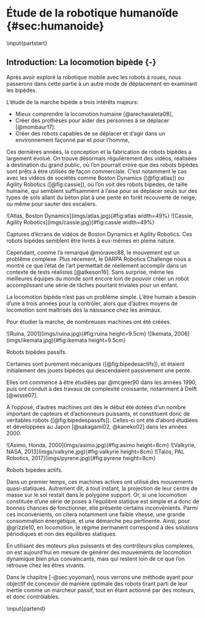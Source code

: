 # Étude de la robotique humanoïde {#sec:humanoide}

\input{partstart}

## Introduction: La locomotion bipède {-}

Après avoir exploré la robotique mobile avec les robots à roues, nous passerons dans cette partie à un autre mode de
déplacement en examinant les bipèdes.

L’étude de la marche bipède a trois intérêts majeurs:

- Mieux comprendre la locomotion humaine [@arechavaleta08],
- Créer des prothèses pour aider des personnes à se déplacer [@mombaur17].
- Créer des robots capables de se déplacer et d’agir dans un environnement façonné par et pour l’homme,

Ces dernières années, la conception et la fabrication de robots bipèdes a largement évolué. On trouve désormais
régulièrement des vidéos, réalisées à destination du grand public, où l’on pourrait croire que des robots bipèdes sont
prêts à être utilisés de façon commerciale. C’est notamment le cas avec les vidéos de sociétés comme Boston Dynamics
([@fig:atlas]) ou Agility Robotics ([@fig:cassie]), où l’on voit des robots bipèdes, de taille humaine, qui semblent
suffisamment à l’aise pour se déplacer seuls sur des types de sols allant du béton plat à une pente en forêt recouverte
de neige, ou même pour sauter des escaliers.

<div id="fig:videos">
![Atlas, Boston Dynamics](imgs/atlas.jpg){#fig:atlas width=49%}
![Cassie, Agility Robotics](imgs/cassie.jpg){#fig:cassie width=49%}

Captures d’écrans de vidéos de Boston Dynamics et Agility Robotics.
Ces robots bipèdes semblent être livrés à eux-mêmes en pleine nature.
</div>

Cependant, comme l’a remarqué @moravec88, le mouvement est un problème complexe. Plus récement, le DARPA Robotics
Challenge nous a montré ce que l’état de l’art permettait de réellement accomplir dans un contexte de tests réalistes
[@atkeson16]. Sans surprise, même les meilleures équipes du monde sont encore loin de pouvoir créer un robot
accomplissant une série de tâches pourtant triviales pour un enfant.

La locomotion bipède n’est pas un problème simple. L’être humain a besoin d’une à trois années pour la contrôler, alors
que d’autres moyens de locomotion sont maîtrisés dès la naissance chez les animaux.

Pour étudier la marche, de nombreuses machines ont été créées.

<div id="fig:bipedesactifs">
![Ruina, 2001](imgs/ruina.jpg){#fig:ruina height=9.5cm}
![Ikemata, 2006](imgs/ikemata.jpg){#fig:ikemata height=9.5cm}

Robots bipèdes passifs.
</div>

Certaines sont purement mécaniques ([@fig:bipedesactifs]), et étaient initialement des jouets bipèdes qui
descendaient passivement une pente.
<!--Pour décrire leur fonctionnement, on utilise une analogie avec une roue de vélo qui n’aurait pas de pneu.-->
Elles ont commencé à être étudiées par @mcgeer90 dans les années 1990, puis ont conduit à des travaux de complexité
croissante, notamment à Delft [@wisse07].

À l’opposé, d’autres machines ont dès le début été dotées d’un nombre important de capteurs et d’actionneurs puissants,
et constituent donc de véritables robots ([@fig:bipedespassifs]). Celles-ci ont été d’abord étudiées et développées au
Japon [@sakagami02, @kaneko02] dans les années 2000.

<div id="fig:bipedespassifs">
![Asimo, Honda, 2000](imgs/asimo.jpg){#fig:asimo height=8cm}
![Valkyrie, NASA, 2013](imgs/valkyrie.jpg){#fig:valkyrie height=8cm}
![Talos, PAL Robotics, 2017](imgs/pyrene.jpg){#fig:pyrene height=8cm}
<!--TODO: Photo de pyrène au LAAS-CNRS par xxx-->

Robots bipèdes actifs.
</div>

<!--[^11]: Ces dernières années, de nombreux laboratoires et industriels américains se sont emparés du sujet et ont bien fait-->
<!--avancer la recherche dans ce domaine ([@fig:videos]), mais le géant japonais Softbank vient de racheter deux des-->
<!--principales entreprises du secteur (Boston Dynamics et Schaft) aux américains, alors que les financements fédéraux de-->
<!--la recherche ont subi de lourdes coupes sous l’adminstration Trump.-->

Dans un premier temps, ces machines actives ont utilisé des mouvements quasi-statiques. Autrement dit, à tout instant,
la projection de leur centre de masse sur le sol restait dans le polygone support. Or, si une locomotion constituée
d’une série de poses à l’équilibre statique est simple et a donc de bonnes chances de fonctionner, elle présente
certains inconvénients. Parmi ces inconvénients, on citera notamment une faible vitesse, une grande consommation
énergétique, et une démarche peu pertinente. Ainsi, pour @grizzle10, en locomotion, le régime permanent correspond à
des solutions périodiques et non des équilibres statiques.

En utilisant des moteurs plus puissants et des contrôleurs plus complexes, on est aujourd’hui en mesure de générer des
mouvements de locomotion dynamique bien plus convaincants, mais qui restent loin de ce que l’on retrouve chez les
êtres vivants.

Dans le chapitre [-@sec:yoyoman], nous verrons une méthode ayant pour objectif de concevoir de manière optimale des
robots tirant parti de leur inertie comme un marcheur passif, tout en étant actionné par des moteurs, et donc
contrôlables.

\input{partend}
